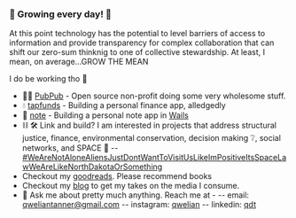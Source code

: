 ### :seedling: Growing every day! :seedling:

At this point technology has the potential to level barriers of access to information and provide transparency for complex collaboration that can shift our zero-sum thinknig to one of collective stewardship. At least, I mean, on average...GROW THE MEAN

I do be working tho :eyes:

- 🙆🏿 [PubPub](https://www.pubpub.org/) - Open source non-profit doing some very wholesome stuff.
- :droplet: [tapfunds](https://github.com/tapfunds) - Building a personal finance app, alledgedly
- 📜 [note](https://github.com/qweliant/note) - Building a personal note app in [Wails](https://wails.io/)
- ⛓ 🛠 Link and build? I am interested in projects that address structural justice, finance, environmental conservation, decision making :grey_question:, social networks, and SPACE :milky_way: 
   -- [#WeAreNotAloneAliensJustDontWantToVisitUsLikeImPositiveItsSpaceLawWeAreLikeNorthDakotaOrSomething]()
-  Checkout my [goodreads](https://www.goodreads.com/review/list/96621682-qwelian-tanner?shelf=currently-reading). Please recommend books 
-  Checkout my [blog](https://www.qwelian.com) to get my takes on the media I consume. 
- 💬 Ask me about pretty much anything. Reach me at - 
-- email: <qweliantanner@gmail.com> 
-- instagram: [qwelian](https://www.instagram.com/qwelian/) 
-- linkedin: [qdt](https://www.linkedin.com/in/qdt/)

